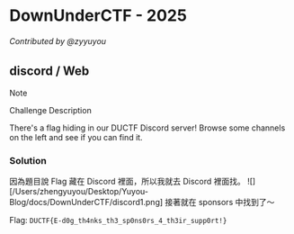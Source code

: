 # DownUnderCTF - 2025
###### Contributed by @zyyuyou

## discord / Web
> [!NOTE]
> 
> Challenge Description
> 
> There's a flag hiding in our DUCTF Discord server! Browse some channels on the left and see if you can find it.

### Solution
因為題目說 Flag 藏在 Discord 裡面，所以我就去 Discord 裡面找。
![][/Users/zhengyuyou/Desktop/Yuyou-Blog/docs/DownUnderCTF/discord1.png]
接著就在 sponsors 中找到了～

Flag: `DUCTF{E-d0g_th4nks_th3_sp0ns0rs_4_th3ir_supp0rt!}`  

